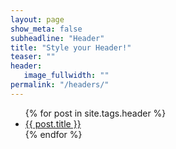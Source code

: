 ```yaml
---
layout: page
show_meta: false
subheadline: "Header"
title: "Style your Header!"
teaser: ""
header:
   image_fullwidth: ""
permalink: "/headers/"
---
```

<ul>
    {% for post in site.tags.header %}
    <li><a href="{{ site.url }}{{ post.url }}">{{ post.title }}</a></li>
    {% endfor %}
</ul>
